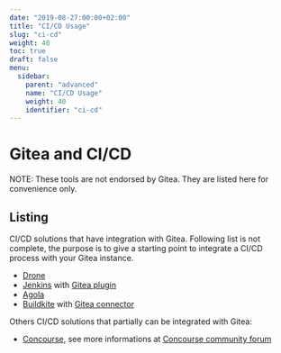 ```yaml
---
date: "2019-08-27:00:00+02:00"
title: "CI/CD Usage"
slug: "ci-cd"
weight: 40
toc: true
draft: false
menu:
  sidebar:
    parent: "advanced"
    name: "CI/CD Usage"
    weight: 40
    identifier: "ci-cd"
---
```


# Gitea and CI/CD

NOTE: These tools are not endorsed by Gitea. They are listed here for convenience only.

## Listing

CI/CD solutions that have integration with Gitea. Following list is not complete,
the purpose is to give a starting point to integrate a CI/CD process with your Gitea instance.

 - [Drone](https://drone.io)
 - [Jenkins](https://jenkins.io/) with [Gitea plugin](https://plugins.jenkins.io/gitea)
 - [Agola](https://agola.io)
 - [Buildkite](https://buildkite.com) with [Gitea connector](https://github.com/techknowlogick/gitea-buildkite-connector)

Others CI/CD solutions that partially can be integrated with Gitea:
 - [Concourse](https://www.concourse-ci.org), see more informations at [Concourse community forum](https://discuss.concourse-ci.org/t/concourse-ci-and-gitea-oauth/1475)
